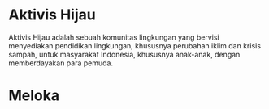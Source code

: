 # Aktivis Hijau

Aktivis Hijau adalah sebuah komunitas lingkungan yang bervisi menyediakan pendidikan
lingkungan, khususnya perubahan iklim dan krisis sampah, untuk masyarakat Indonesia,
khususnya anak-anak, dengan memberdayakan para pemuda.
# Meloka
